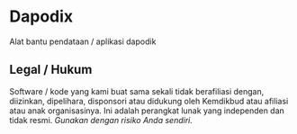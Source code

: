 # Dapodix

Alat bantu pendataan / aplikasi dapodik

## Legal / Hukum

Software / kode yang kami buat sama sekali tidak berafiliasi dengan, diizinkan, dipelihara, disponsori atau didukung oleh Kemdikbud atau afiliasi atau anak organisasinya. Ini adalah perangkat lunak yang independen dan tidak resmi. _Gunakan dengan risiko Anda sendiri._
